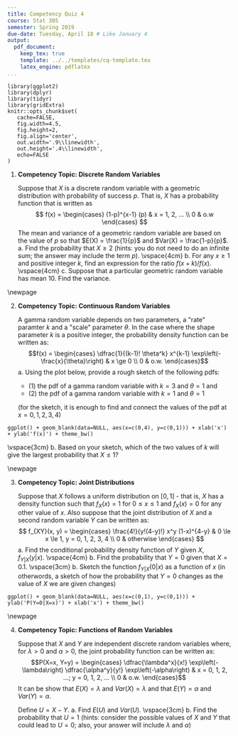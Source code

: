 ```yaml
---
title: Competency Quiz 4
course: Stat 305
semester: Spring 2019
due-date: Tuesday, April 18 # Like January 4
output:
  pdf_document:
    keep_tex: true
    template: ../../templates/cq-template.tex
    latex_engine: pdflatex
...
```

```{r echo=FALSE, cache=FALSE, include=FALSE}
library(ggplot2)
library(dplyr)
library(tidyr)
library(gridExtra)
knitr::opts_chunk$set(
   cache=FALSE,
   fig.width=4.5,
   fig.height=2,
   fig.align='center',
   out.width='.9\\linewidth',
   out.height='.4\\linewidth',
   echo=FALSE
)
```

1. **Competency Topic: Discrete Random Variables**

   Suppose that $X$ is a discrete random variable with a geometric distribution with probability of success $p$. That is, $X$ has a probability function that is written as
   $$ f(x) = \begin{cases} (1-p)^{x-1} (p) & x = 1, 2, ... \\ 0 & o.w \end{cases} $$
   The mean and variance of a geometric random variable are based on the value of $p$ so that $E(X) = \frac{1}{p}$ and $Var(X) = \frac{1-p}{p}$.
   a. Find the probability that $X \ge 2$ (hints: you do not need to do an infinite sum; the answer may include the term $p$). \vspace{4cm}
   b. For any $x \ge 1$ and positive integer $k$, find an expression for the ratio $f(x + k)/f(x)$. \vspace{4cm}
   c. Suppose that a particular geometric random variable has mean $10$. Find the variance.

\newpage

2. **Competency Topic: Continuous Random Variables**

   A gamma random variable depends on two parameters, a "rate" paramter $k$ and a "scale" parameter $\theta$. In the case where the shape parameter $k$ is a positive integer, the probability density function can be written as:
   $$f(x) = \begin{cases} \dfrac{1}{(k-1)! \theta^k} x^{k-1} \exp\left(-\frac{x}{\theta}\right) & x \ge 0 \\ 0 & o.w. \end{cases}$$
   a. Using the plot below, provide a rough sketch of the following pdfs: 
   - (1) the pdf of a gamma random variable with $k = 3$ and $\theta=1$ and 
   - (2) the pdf of a gamma random variable with $k = 1$ and $\theta=1$

   (for the sketch, it is enough to find and connect the values of the pdf at $x = 0, 1, 2, 3, 4$)
```{r}
ggplot() + geom_blank(data=NULL, aes(x=c(0,4), y=c(0,1))) + xlab('x') + ylab('f(x)') + theme_bw()
```
   \vspace{3cm}
   b. Based on your sketch, which of the two values of $k$ will give the largest probability that $X \le 1$? 

\newpage

3. **Competency Topic: Joint Distributions**

   Suppose that $X$ follows a uniform distribution on $[0, 1]$ - that is, $X$ has a density function such that $f_X(x) = 1$ for $0 \le x \le 1$ and $f_X(x) = 0$ for any other value of $x$. Also suppose that the joint distribution of $X$ and a second random variable $Y$ can be written as:
   $$ f_{XY}(x, y) = \begin{cases} \frac{4!}{y!(4-y)!} x^y (1-x)^{4-y} & 0 \le x \le 1, y = 0, 1, 2, 3, 4 \\ 0 & otherwise \end{cases} $$
   a. Find the conditional probability density function of $Y$ given $X$, $f_{Y|X}(y|x)$. \vspace{4cm}
   b. Find the probability that $Y = 0$ given that $X=0.1$. \vspace{3cm}
   b. Sketch the function $f_{Y|X}(0|x)$ as a function of $x$ (in otherwords, a sketch of how the probability that $Y = 0$ changes as the value of $X$ we are given changes)
```{r}
ggplot() + geom_blank(data=NULL, aes(x=c(0,1), y=c(0,1))) + ylab('P(Y=0|X=x)') + xlab('x') + theme_bw()
```

\newpage

4. **Competency Topic: Functions of Random Variables**

   Suppose that $X$ and $Y$ are independent discrete random variables where, for $\lambda > 0$ and $\alpha > 0$, the joint probability function can be written as:
   $$P(X=x, Y=y) = \begin{cases} \dfrac{\lambda^x}{x!} \exp\left(-\lambda\right) \dfrac{\alpha^y}{y!} \exp\left(-\alpha\right) & x = 0, 1, 2, ...; y = 0, 1, 2, ... \\ 0 & o.w. \end{cases}$$ 
   It can be show that $E(X) = \lambda$ and $Var(X) = \lambda$ and that $E(Y) = \alpha$ and $Var(Y) = \alpha$.

   Define $U = X - Y$.
   a. Find $E(U)$ and $Var(U)$. \vspace{3cm}
   b. Find the probability that $U = 1$ (hints: consider the possible values of $X$ and $Y$ that could lead to $U = 0$; also, your answer will include $\lambda$ and $\alpha$)
